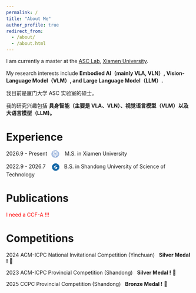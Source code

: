 ```yaml
---
permalink: /
title: "About Me"
author_profile: true
redirect_from: 
  - /about/
  - /about.html
---
```


I am currently a master at the [ASC Lab](https://asc.xmu.edu.cn/), [Xiamen University](https://www.xmu.edu.cn/). 

My research interests include **Embodied AI（mainly VLA, VLN）, Vision-Language Model（VLM）, and Large Language Model（LLM）.**

我目前是厦门大学 ASC 实验室的硕士。

我的研究兴趣包括 **具身智能（主要是 VLA、VLN）、视觉语言模型（VLM）以及大语言模型（LLM)。**

Experience
======
2026.9 - Present&nbsp;&nbsp;&nbsp;<img src="https://github.com/jasonwang7703/jasonwang7703.github.io/blob/master/_pages/2021010906351482.png?raw=true" alt="图标" width="4%" style="vertical-align: middle;">&nbsp;&nbsp;&nbsp;&nbsp;M.S. in Xiamen University 

2022.9 - 2026.7&nbsp;&nbsp;&nbsp;&nbsp;<img src="https://github.com/jasonwang7703/jasonwang7703.github.io/blob/master/_pages/005Wv2zUly8gdilf28d6fj30ro0ro75r.jpg?raw=true" alt="图标" width="4.5%" style="vertical-align: middle;">&nbsp;&nbsp;&nbsp;B.S. in Shandong University of Science of Technology


Publications
======

<span style="color:red;">I need a CCF-A !!!</span>

Competitions
======
2024 ACM-ICPC National Invitational Competition (Yinchuan) &nbsp;&nbsp;**Silver Medal !** 🥈

2023 ACM-ICPC Provincial Competition (Shandong) &nbsp;&nbsp;**Silver Medal !** 🥈

2025 CCPC Provincial Competition (Shandong) &nbsp;&nbsp;**Bronze Medal !** 🥉

